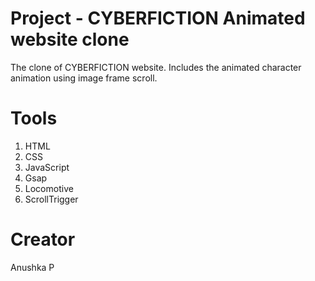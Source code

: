 # Project - CYBERFICTION Animated website clone

The clone of CYBERFICTION website. Includes the animated character animation using image frame scroll.

# Tools

1. HTML
2. CSS
3. JavaScript
4. Gsap
5. Locomotive
6. ScrollTrigger

# Creator

Anushka P
